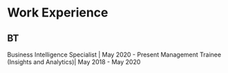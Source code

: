 # Work Experience
## BT
Business Intelligence Specialist | May 2020 - Present
Management Trainee (Insights and Analytics)| May 2018 - May 2020
